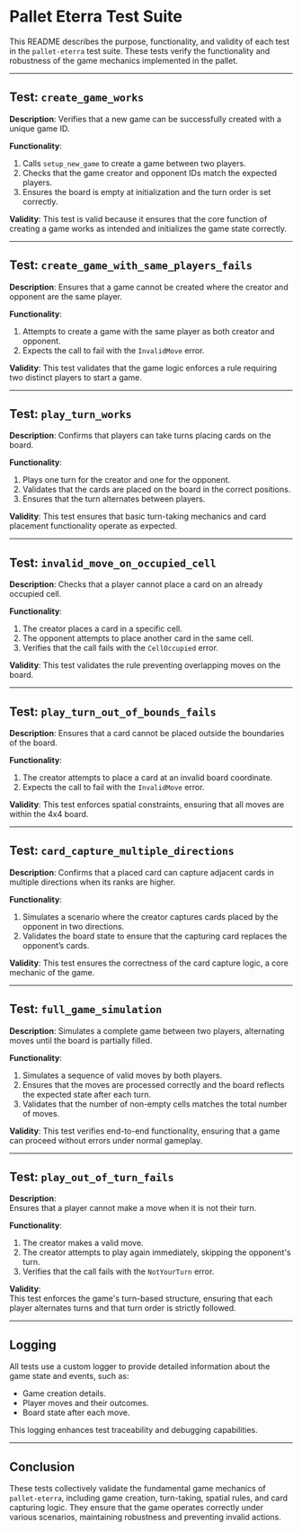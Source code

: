 # Pallet Eterra Test Suite

This README describes the purpose, functionality, and validity of each test in the `pallet-eterra` test suite. These tests verify the functionality and robustness of the game mechanics implemented in the pallet.

---

## **Test: `create_game_works`**
**Description**: 
Verifies that a new game can be successfully created with a unique game ID.

**Functionality**:
1. Calls `setup_new_game` to create a game between two players.
2. Checks that the game creator and opponent IDs match the expected players.
3. Ensures the board is empty at initialization and the turn order is set correctly.

**Validity**:
This test is valid because it ensures that the core function of creating a game works as intended and initializes the game state correctly.

---

## **Test: `create_game_with_same_players_fails`**
**Description**: 
Ensures that a game cannot be created where the creator and opponent are the same player.

**Functionality**:
1. Attempts to create a game with the same player as both creator and opponent.
2. Expects the call to fail with the `InvalidMove` error.

**Validity**:
This test validates that the game logic enforces a rule requiring two distinct players to start a game.

---

## **Test: `play_turn_works`**
**Description**: 
Confirms that players can take turns placing cards on the board.

**Functionality**:
1. Plays one turn for the creator and one for the opponent.
2. Validates that the cards are placed on the board in the correct positions.
3. Ensures that the turn alternates between players.

**Validity**:
This test ensures that basic turn-taking mechanics and card placement functionality operate as expected.

---

## **Test: `invalid_move_on_occupied_cell`**
**Description**: 
Checks that a player cannot place a card on an already occupied cell.

**Functionality**:
1. The creator places a card in a specific cell.
2. The opponent attempts to place another card in the same cell.
3. Verifies that the call fails with the `CellOccupied` error.

**Validity**:
This test validates the rule preventing overlapping moves on the board.

---

## **Test: `play_turn_out_of_bounds_fails`**
**Description**: 
Ensures that a card cannot be placed outside the boundaries of the board.

**Functionality**:
1. The creator attempts to place a card at an invalid board coordinate.
2. Expects the call to fail with the `InvalidMove` error.

**Validity**:
This test enforces spatial constraints, ensuring that all moves are within the 4x4 board.

---

## **Test: `card_capture_multiple_directions`**
**Description**: 
Confirms that a placed card can capture adjacent cards in multiple directions when its ranks are higher.

**Functionality**:
1. Simulates a scenario where the creator captures cards placed by the opponent in two directions.
2. Validates the board state to ensure that the capturing card replaces the opponent’s cards.

**Validity**:
This test ensures the correctness of the card capture logic, a core mechanic of the game.

---

## **Test: `full_game_simulation`**
**Description**: 
Simulates a complete game between two players, alternating moves until the board is partially filled.

**Functionality**:
1. Simulates a sequence of valid moves by both players.
2. Ensures that the moves are processed correctly and the board reflects the expected state after each turn.
3. Validates that the number of non-empty cells matches the total number of moves.

**Validity**:
This test verifies end-to-end functionality, ensuring that a game can proceed without errors under normal gameplay.

---

## **Test: `play_out_of_turn_fails`**
**Description**:  
Ensures that a player cannot make a move when it is not their turn.

**Functionality**:  
1. The creator makes a valid move.  
2. The creator attempts to play again immediately, skipping the opponent's turn.  
3. Verifies that the call fails with the `NotYourTurn` error.

**Validity**:  
This test enforces the game's turn-based structure, ensuring that each player alternates turns and that turn order is strictly followed.

---
## **Logging**
All tests use a custom logger to provide detailed information about the game state and events, such as:
- Game creation details.
- Player moves and their outcomes.
- Board state after each move.

This logging enhances test traceability and debugging capabilities.

---

## **Conclusion**
These tests collectively validate the fundamental game mechanics of `pallet-eterra`, including game creation, turn-taking, spatial rules, and card capturing logic. They ensure that the game operates correctly under various scenarios, maintaining robustness and preventing invalid actions.
